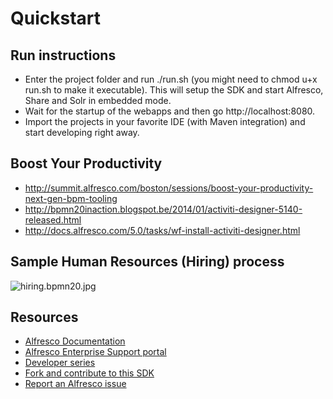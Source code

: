 # Quickstart #

## Run instructions

* Enter the project folder and run ./run.sh (you might need to chmod u+x run.sh to make it executable). This will setup the SDK and start Alfresco, Share and Solr in embedded mode.
* Wait for the startup of the webapps and then go http://localhost:8080.
* Import the projects in your favorite IDE (with Maven integration) and start developing right away.

## Boost Your Productivity

* http://summit.alfresco.com/boston/sessions/boost-your-productivity-next-gen-bpm-tooling
* http://bpmn20inaction.blogspot.be/2014/01/activiti-designer-5140-released.html
* http://docs.alfresco.com/5.0/tasks/wf-install-activiti-designer.html

## Sample Human Resources (Hiring) process
![hiring.bpmn20.jpg](https://bitbucket.org/repo/65bdjx/images/3500786227-hiring.bpmn20.jpg)
## Resources

* [Alfresco Documentation](http://docs.alfresco.com)
* [Alfresco Enterprise Support portal](https://support.alfresco.com)
* [Developer series](http://ecmarchitect.com/alfresco-developer-series)
* [Fork and contribute to this SDK](https://github.com/Alfresco/alfresco-sdk/fork)
* [Report an Alfresco issue](https://issues.alfresco.com/jira/browse/ALF)